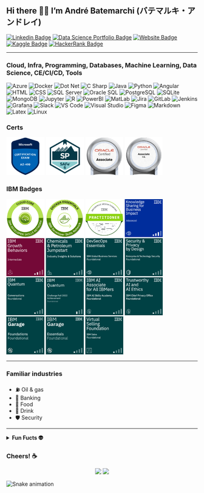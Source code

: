 ## Hi there 👋😃 I’m André Batemarchi (バテマルキ・アンドレイ)

[![Linkedin Badge](https://img.shields.io/badge/linkedin-%231E77B5.svg?style=for-the-badge&logo=linkedin&logoColor=white)](https://www.linkedin.com/in/andré-batemarchi/)
[![Data Science Portfolio Badge](https://img.shields.io/badge/github-%2324292e.svg?&style=for-the-badge&logo=github&logoColor=white)](https://andygrammer.github.io/blog/)
[![Website Badge](https://img.shields.io/badge/Website-3b5998.svg?&style=for-the-badge&logo=website&logoColor=white)](https://andremarinho.gitbook.io/cpc/)
[![Kaggle Badge](https://img.shields.io/badge/Kaggle-035a7d?style=for-the-badge&logo=kaggle&logoColor=white)](https://www.kaggle.com/andremarin)
[![HackerRank Badge](https://img.shields.io/badge/-Hackerrank-2EC866?style=for-the-badge&logo=HackerRank&logoColor=white)](https://www.hackerrank.com/and201456)

---

### Cloud, Infra, Programming, Databases, Machine Learning, Data Science, CE/CI/CD, Tools

<p align="left"> 
  <img src="https://cdn.jsdelivr.net/gh/devicons/devicon/icons/azure/azure-original-wordmark.svg" alt="Azure" width="60" height="60"/>   
  <img src="https://cdn.jsdelivr.net/gh/devicons/devicon/icons/docker/docker-original-wordmark.svg" alt="Docker" width="60" height="60"/>
  <img src="https://cdn.jsdelivr.net/gh/devicons/devicon/icons/dot-net/dot-net-original-wordmark.svg" alt="Dot Net" width="60" height="60"/>
  <img src="https://cdn.jsdelivr.net/gh/devicons/devicon/icons/csharp/csharp-original.svg" alt="C Sharp" width="60" height="60"/>
  <img src="https://cdn.jsdelivr.net/gh/devicons/devicon/icons/java/java-original-wordmark.svg" alt="Java" width="60" height="60"/>
  <img src="https://cdn.jsdelivr.net/gh/devicons/devicon/icons/python/python-original-wordmark.svg" alt="Python" width="60" height="60"/>
  <img src="https://cdn.jsdelivr.net/gh/devicons/devicon/icons/angularjs/angularjs-original.svg" alt="Angular" width="60" height="60"/>
  <img src="https://cdn.jsdelivr.net/gh/devicons/devicon/icons/html5/html5-original-wordmark.svg" alt="HTML" width="60" height="60"/>
  <img src="https://cdn.jsdelivr.net/gh/devicons/devicon/icons/css3/css3-original-wordmark.svg" alt="CSS" width="60" height="60"/>
  <img src="https://cdn.jsdelivr.net/gh/devicons/devicon/icons/microsoftsqlserver/microsoftsqlserver-plain-wordmark.svg" alt="SQL Server" width="60" height="60"/>
  <img src="https://cdn.jsdelivr.net/gh/devicons/devicon/icons/oracle/oracle-original.svg" alt="Oracle SQL" width="60" height="60"/>
  <img src="https://cdn.jsdelivr.net/gh/devicons/devicon/icons/postgresql/postgresql-original-wordmark.svg" alt="PostgreSQL" width="60" height="60"/>
  <img src="https://cdn.jsdelivr.net/gh/devicons/devicon/icons/sqlite/sqlite-original-wordmark.svg" alt="SQLite" width="60" height="60"/>
  <img src="https://cdn.jsdelivr.net/gh/devicons/devicon/icons/mongodb/mongodb-plain-wordmark.svg" alt="MongoDB" width="60" height="60"/>
  <img src="https://cdn.jsdelivr.net/gh/devicons/devicon/icons/jupyter/jupyter-original-wordmark.svg" alt="Jupyter" width="60" height="60"/>
  <img src="https://cdn.jsdelivr.net/gh/devicons/devicon/icons/r/r-original.svg" alt="R" width="60" height="60"/>
  <img src="https://github.com/microsoft/PowerBI-Icons/blob/main/PNG/Desktop.png" alt="PowerBI" width="60" height="60"/>
  <img src="https://cdn.jsdelivr.net/gh/devicons/devicon/icons/matlab/matlab-original.svg" alt="MatLab" width="60" height="60"/>  
  <img src="https://cdn.jsdelivr.net/gh/devicons/devicon/icons/jira/jira-original-wordmark.svg" alt="Jira" width="60" height="60"/>
  <img src="https://cdn.jsdelivr.net/gh/devicons/devicon/icons/gitlab/gitlab-original-wordmark.svg" alt="GitLab" width="60" height="60"/>
  <img src="https://cdn.jsdelivr.net/gh/devicons/devicon/icons/jenkins/jenkins-original.svg" alt="Jenkins" width="60" height="60"/>
  <img src="https://cdn.jsdelivr.net/gh/devicons/devicon/icons/grafana/grafana-original-wordmark.svg" alt="Grafana" width="60" height="60"/>
  <img src="https://cdn.jsdelivr.net/gh/devicons/devicon/icons/slack/slack-original.svg" alt="Slack" width="60" height="60"/>
  <img src="https://cdn.jsdelivr.net/gh/devicons/devicon/icons/vscode/vscode-original.svg" alt="VS Code" width="60" height="60"/>
  <img src="https://cdn.jsdelivr.net/gh/devicons/devicon/icons/visualstudio/visualstudio-plain.svg" alt="Visual Studio" width="60" height="60"/>
  <img src="https://cdn.jsdelivr.net/gh/devicons/devicon/icons/figma/figma-original.svg" alt="Figma" width="60" height="60"/>
  <img src="https://cdn.jsdelivr.net/gh/devicons/devicon/icons/markdown/markdown-original.svg" alt="Markdown" width="60" height="60"/>
  <img src="https://cdn.jsdelivr.net/gh/devicons/devicon/icons/latex/latex-original.svg" alt="Latex" width="60" height="60"/>
  <img src="https://cdn.jsdelivr.net/gh/devicons/devicon/icons/linux/linux-original.svg" alt="Linux" width="60" height="60"/>
</p>    

### Certs

<p align="left"> 
  <img src="./res/azure1.png" alt="Microsoft: Designing and Implementing Microsoft DevOps Solutions (AZ-400)" width="100" height="100">
  <img src="./res/safe.png" alt="SAFe® 6 Practitioner" width="100" height="100">
  <img src="./res/java.png" alt="Oracle: Java SE 8 Programmer I (1Z0-808)" width="100" height="100">
  <img src="./res/sql.png" alt="Oracle: SQL Certified Expert (1Z0-047)" width="100" height="100">
</p>

### IBM Badges

<p align="left"> 
  <img src="./res/IBM/cloud-core.png" width="100" height="100">
  <img src="./res/IBM/docker-essentials-a-developer-introduction.png" width="100" height="100">
    <img src="./res/IBM/enterprise-design-thinking-practitioner.png" width="100" height="100">
  <img src="./res/IBM/knowledge-sharing-for-business-impact.png" width="100" height="100">
  <img src="./res/IBM/ibm-growth-behaviors.png" width="100" height="100">
  <img src="./res/IBM/chemicals-and-petroleum-industry-jumpstart.png" alt="IBM-3" width="100" height="100">
  <img src="./res/IBM/devsecops-essentials.png" width="100" height="100">
  <img src="./res/IBM/security-and-privacy-by-design-foundations.png" width="100" height="100">
  <img src="./res/IBM/ibm-quantum-conversations.png" width="100" height="100">
  <img src="./res/IBM/ibm-quantum-challenge-fall-2022-achievement-foundational.png" width="100" height="100">
  <img src="./res/IBM/ibm-ai-associate-for-all-ibmers.png" width="100" height="100">
  <img src="./res/IBM/trustworthy-ai-and-ai-ethics.png" width="100" height="100">
  <img src="./res/IBM/ibm-garage-foundation.1.png" width="100" height="100">
  <img src="./res/IBM/ibm-garage-essentials.png" width="100" height="100">
  <img src="./res/IBM/virtual-selling-foundation.png" width="100" height="100">
</p>

---

### Familiar industries

- ⛽ Oil & gas
- 🏦 Banking
- 🍛 Food 
- 🥤 Drink
- 🛡️ Security

---

<details>	
  <summary><b> Fun Fucts 👽 </b></summary>
  <br />
  <p> 🍜 I'm a nihongo student</p>
  <p> 🐦 Birdwatching: I love all species of birds</p>
  <p> 🏃 Love running and swimming :swimmer: </p>
  <p> 🎧 Electronic music fan - Euro Trance lover</p>
  <p> 📚 Currently pursuing a specialization in .NET Systems Architecture with Azure @FIAP</p>
  <p> 🐦About my avatar on GitHub: Cyanocorax caeruleus, or Azure jay, or even Gralha azul (in pt-br). It's a beautiful passeriform bird from southeast of Brazil.</p>
</details>

### Cheers! ☕

<!-- Visit count badges -->
<p align=center>
  <img height="20" src="https://badges.pufler.dev/visits/Andygrammer/ruch798?color=black&logo=github" />
  <img height="20" src="https://komarev.com/ghpvc/?username=Andygrammer&color=brightgreen" />
  <a href="https://github.com/Andygrammer"></a>
</p>

<!-- Snake Game -->
![Snake animation](https://github.com/Andygrammer/Andygrammer/blob/output/github-contribution-grid-snake.svg)

<!-- remove language stats
<p align="center">
  <img align="center" src="https://github-readme-stats.vercel.app/api/top-langs/?username=Andygrammer&layout=compact)](https://github.com/Andygrammer/github-readme-stats" />
</p><!-->

<!--
**Andygrammer/Andygrammer** is a ✨ _special_ ✨ repository because its `README.md` (this file) appears on your GitHub profile.
